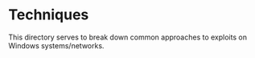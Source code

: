 # Techniques 
This directory serves to break down common approaches to exploits on Windows systems/networks. 